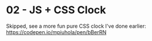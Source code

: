# 02 - JS + CSS Clock

Skipped, see a more fun pure CSS clock I've done earlier: https://codepen.io/mpiuhola/pen/bBerRN